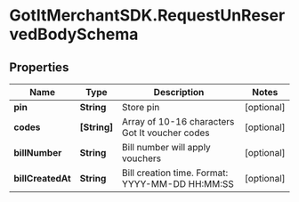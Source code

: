 # GotItMerchantSDK.RequestUnReservedBodySchema

## Properties

Name | Type | Description | Notes
------------ | ------------- | ------------- | -------------
**pin** | **String** | Store pin | [optional] 
**codes** | **[String]** | Array of 10-16 characters Got It voucher codes | [optional] 
**billNumber** | **String** | Bill number will apply vouchers | [optional] 
**billCreatedAt** | **String** | Bill creation time. Format: YYYY-MM-DD HH:MM:SS | [optional] 


